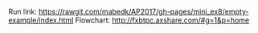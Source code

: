 
Run link: https://rawgit.com/mabedk/AP2017/gh-pages/mini_ex8/empty-example/index.html
Flowchart: http://fxbtpc.axshare.com/#g=1&p=home

